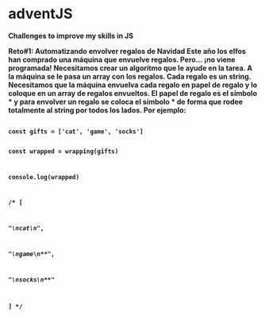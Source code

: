 # adventJS
<strong>Challenges to improve my skills in JS<strong>

Reto#1: Automatizando envolver regalos de Navidad
Este año los elfos han comprado una máquina que envuelve regalos. Pero… ¡no viene programada! Necesitamos crear un algoritmo que le ayude en la tarea.
A la máquina se le pasa un array con los regalos. Cada regalo es un string. Necesitamos que la máquina envuelva cada regalo en papel de regalo y lo coloque en un array de regalos envueltos.
El papel de regalo es el símbolo * y para envolver un regalo se coloca el símbolo * de forma que rodee totalmente al string por todos los lados. Por ejemplo:

<code>
const gifts = ['cat', 'game', 'socks']
  
const wrapped = wrapping(gifts)
  
console.log(wrapped)
  
/* [
  
  "*****\n*cat*\n*****",
  
  "******\n*game*\n******",
  
  "*******\n*socks*\n*******"
  
] */
</code>
